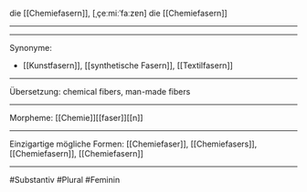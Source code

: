 die [[Chemiefasern]], [ˌçeːmiːˈfaːzɐn]
die [[Chemiefasern]]


---


---
Synonyme:
- [[Kunstfasern]], [[synthetische Fasern]], [[Textilfasern]]

---
Übersetzung: chemical fibers, man-made fibers

---
Morpheme:
[[Chemie]][[faser]][[n]]

---
Einzigartige mögliche Formen: [[Chemiefaser]], [[Chemiefasers]], [[Chemiefasern]], [[Chemiefasern]]

---
#Substantiv #Plural #Feminin